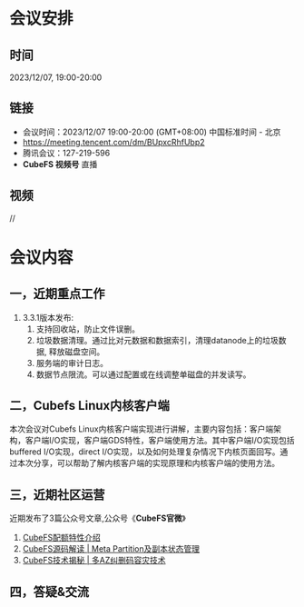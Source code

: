 # 会议安排

## 时间

2023/12/07,  19:00-20:00

## 链接

+ 会议时间：2023/12/07 19:00-20:00 (GMT+08:00) 中国标准时间 - 北京
+ https://meeting.tencent.com/dm/BUpxcRhfUbp2
+ 腾讯会议：127-219-596
+ **CubeFS 视频号** 直播
## 视频

//

# 会议内容

## 一，近期重点工作

1. 3.3.1版本发布:
   1. 支持回收站，防止文件误删。
   2. 垃圾数据清理。通过比对元数据和数据索引，清理datanode上的垃圾数据, 释放磁盘空间。
   3. 服务端的审计日志。
   4. 数据节点限流。可以通过配置或在线调整单磁盘的并发读写。


## 二，Cubefs Linux内核客户端

 本次会议对Cubefs Linux内核客户端实现进行讲解，主要内容包括：客户端架构，客户端I/O实现，客户端GDS特性，客户端使用方法。其中客户端I/O实现包括buffered I/O实现，direct I/O实现，以及如何处理复杂情况下内核页面回写。通过本次分享，可以帮助了解内核客户端的实现原理和内核客户端的使用方法。

## 三，近期社区运营

近期发布了3篇公众号文章,公众号《**CubeFS官微**》

1.  [CubeFS配额特性介绍](https://mp.weixin.qq.com/s/bme5Jy0ThYEu6WGljAUQfw) 
2.  [CubeFS源码解读 | Meta Partition及副本状态管理](https://mp.weixin.qq.com/s/_CZggDWw2R6ukWK1i2R5PA)
3.  [CubeFS技术揭秘 | 多AZ纠删码容灾技术](https://mp.weixin.qq.com/s/OE3xWU0prxHlJuCIK0Z37g) 

## 四，答疑&交流

